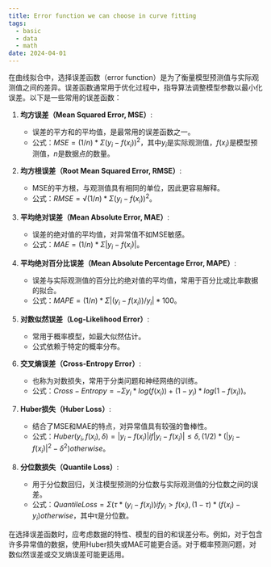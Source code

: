 ```yaml
---
title: Error function we can choose in curve fitting
tags:
  - basic
  - data
  - math
date: 2024-04-01
---
```

在曲线拟合中，选择误差函数（error function）是为了衡量模型预测值与实际观测值之间的差异。误差函数通常用于优化过程中，指导算法调整模型参数以最小化误差。以下是一些常用的误差函数：

1. **均方误差（Mean Squared Error, MSE）**:
   - 误差的平方和的平均值，是最常用的误差函数之一。
   - 公式：$MSE = (1/n) * Σ(y_i - f(x_i))^2$，其中$y_i$是实际观测值，$f(x_i)$是模型预测值，$n$是数据点的数量。

2. **均方根误差（Root Mean Squared Error, RMSE）**:
   - MSE的平方根，与观测值具有相同的单位，因此更容易解释。
   - 公式：$RMSE = √(1/n) * Σ(y_i - f(x_i))^2$。

3. **平均绝对误差（Mean Absolute Error, MAE）**:
   - 误差的绝对值的平均值，对异常值不如MSE敏感。
   - 公式：$MAE = (1/n) * Σ|y_i - f(x_i)|$。

4. **平均绝对百分比误差（Mean Absolute Percentage Error, MAPE）**:
   - 误差与实际观测值的百分比的绝对值的平均值，常用于百分比或比率数据的拟合。
   - 公式：$MAPE = (1/n) * Σ|(y_i - f(x_i))/y_i| * 100%$。

5. **对数似然误差（Log-Likelihood Error）**:
   - 常用于概率模型，如最大似然估计。
   - 公式依赖于特定的概率分布。

6. **交叉熵误差（Cross-Entropy Error）**:
   - 也称为对数损失，常用于分类问题和神经网络的训练。
   - 公式：$Cross-Entropy = -Σy_i * log(f(x_i)) + (1 - y_i) * log(1 - f(x_i))$。

7. **Huber损失（Huber Loss）**:
   - 结合了MSE和MAE的特点，对异常值具有较强的鲁棒性。
   - 公式：$Huber(y_i, f(x_i), δ) = |y_i - f(x_i)| if |y_i - f(x_i)| ≤ δ, (1/2) * (|y_i - f(x_i)|^2 - δ^2) otherwise$。

8. **分位数损失（Quantile Loss）**:
   - 用于分位数回归，关注模型预测的分位数与实际观测值的分位数之间的误差。
   - 公式：$Quantile Loss = Σ(τ * (y_i - f(x_i)) if y_i > f(x_i), (1 - τ) * (f(x_i) - y_i) otherwise$，其中τ是分位数。


在选择误差函数时，应考虑数据的特性、模型的目的和误差分布。例如，对于包含许多异常值的数据，使用Huber损失或MAE可能更合适。对于概率预测问题，对数似然误差或交叉熵误差可能更适用。